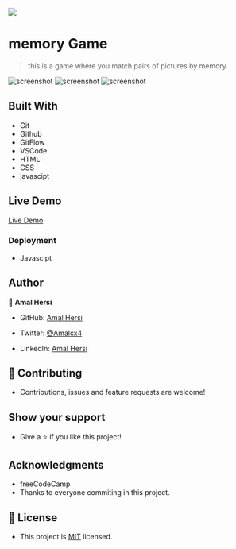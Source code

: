 ![](https://img.shields.io/badge/Microverse-blueviolet)

# memory Game 

> this is a game where you match pairs of pictures by memory.

![screenshot](Screenshot1.png)
![screenshot](S2.png)
![screenshot](S3.png)


## Built With

- Git
- Github
- GitFlow
- VSCode
- HTML
- CSS
- javascipt



## Live Demo
[Live Demo]()



### Deployment

- Javascipt

## Author

👤 **Amal Hersi**

- GitHub: [Amal Hersi](https://github.com/Amalcxc)

- Twitter: [@Amalcx4](https://twitter.com/home?lang=en)

- LinkedIn: [Amal Hersi](https://www.linkedin.com/in/amal-hersi-a29583205/)


## 🤝 Contributing

- Contributions, issues and feature requests are welcome!


## Show your support

- Give a ⭐️ if you like this project!


## Acknowledgments
- freeCodeCamp
- Thanks to everyone commiting in this project.


## 📝 License

- This project is [MIT](./MIT.md) licensed.

